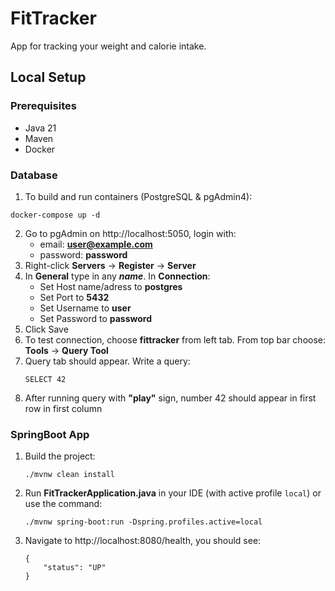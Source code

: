 # FitTracker
App for tracking your weight and calorie intake.

## Local Setup

### Prerequisites

* Java 21
* Maven
* Docker

### Database
1. To build and run containers (PostgreSQL & pgAdmin4):
```
docker-compose up -d
```
2. Go to pgAdmin on http://localhost:5050, login with:
   * email: **user@example.com**
   * password: **password**
3. Right-click **Servers** -> **Register** -> **Server**
4. In **General** type in any **_name_**. In **Connection**:
   * Set Host name/adress to **postgres**
   * Set Port to **5432**
   * Set Username to **user**
   * Set Password to **password**
5. Click Save
6. To test connection, choose **fittracker** from left tab. From top bar choose: **Tools** -> **Query Tool**
7. Query tab should appear. Write a query: 
    ```
    SELECT 42
    ```
9. After running query with **"play"** sign, number 42 should appear in first row in first column

### SpringBoot App

1. Build the project:
    ```
    ./mvnw clean install
    ``` 
2. Run **FitTrackerApplication.java** in your IDE (with active profile `local`) or use the command:
    ```
    ./mvnw spring-boot:run -Dspring.profiles.active=local
    ``` 
3. Navigate to http://localhost:8080/health, you should see:
    ```
    {
        "status": "UP"
    }
    ``` 